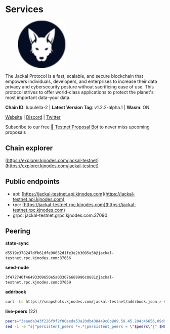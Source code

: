 # Services

<figure><img src="https://raw.githubusercontent.com/kj89/cosmos-images/main/logos/jackal.png" width="150" alt=""><figcaption></figcaption></figure>

The Jackal Protocol is a fast, scalable, and secure blockchain that empowers  individuals, developers, and enterprises to increase their data privacy and  cybersecurity posture without sacrificing ease of use. This protocol strives  to offer world-class applications to protect the planet's most important data–your data.

**Chain ID**: lupulella-2 | **Latest Version Tag**: v1.2.2-alpha.1 | **Wasm**: ON

[Website](https://jackalprotocol.com) | [Discord](https://discord.com/invite/5GKym3p6rj) | [Twitter](https://twitter.com/Jackal_Protocol)



Subscribe to our free [🤖 Testnet Proposal Bot](https://t.me/kjnodes_testnet_proposal_bot) to never miss upcoming proposals


## Chain explorer
[https://explorer.kjnodes.com/jackal-testnet](https://explorer.kjnodes.com/jackal-testnet)

## Public endpoints

* api: [https://jackal-testnet.api.kjnodes.com](https://jackal-testnet.api.kjnodes.com)
* rpc: [https://jackal-testnet.rpc.kjnodes.com](https://jackal-testnet.rpc.kjnodes.com)
* grpc: jackal-testnet.grpc.kjnodes.com:37090

## Peering

**state-sync**

```text
d5519e378247dfb61dfe90652d1fe3e2b3005a5b@jackal-testnet.rpc.kjnodes.com:37656
```

**seed-node**

```text
3f472746f46493309650e5a033076689996c8881@jackal-testnet.rpc.kjnodes.com:37659
```

**addrbook**
```bash
curl -Ls https://snapshots.kjnodes.com/jackal-testnet/addrbook.json > $HOME/.canine/config/addrbook.json
```

**live-peers** (22)
```bash
peers="3aaeda343f226f9f2f00eeda53a20db438449c8c@89.58.45.204:46656,09d9127972ded9e22f9f11833ed7fcfa149cf1fa@65.109.92.240:19126,84af58201840781a0a62449d1dcdb0ad0cf5bdb3@91.223.3.144:26356,d5519e378247dfb61dfe90652d1fe3e2b3005a5b@65.109.68.190:37656,cf3921d374ad226e4b2248626c285302cba5e55e@141.95.33.39:26656,11b91d243d43e761c96cfbf49f2f2bd06cce2df8@65.109.23.114:17556,5c2a752c9b1952dbed075c56c600c3a79b58c395@195.3.220.57:26906,2cdaa56d0778b20be8430069eefeab2138190355@78.46.106.75:37656,9a2c091798681f89b11f8eea370bf9c6284437c5@167.86.115.183:26656,dc84774683298e57a848b59b7c0d1a70477b4fc1@213.239.207.175:48656,344d9c933f936f79f3d62eff5cd0b82775a79dac@162.19.239.230:26656,0394449cab5a29f24dd4f37683d3b7622f27c0fc@65.108.206.118:61156,1b191fb9ef837dec648136097f94925a15dd85ab@213.170.135.20:26516,27238e2f804bf28a14c186a2e0f0ceaae0d2588f@176.9.98.24:30566,fd5b3021fe67406e63c1a3e3e89cb243bc0791c9@65.109.32.174:32656,ec78732a7d5bdc1e27e8d7ac1bffe3881c9fb271@65.108.226.183:17556,a0f726a3dffb45d9cbde0913701bd757fcd7e434@157.90.2.254:36656,4ea723e652f11433734ae2aa6f364ef0510d6636@16.163.74.176:26626,451622fd913f6119a67f67e65f3ab82c3fbea529@78.107.253.133:32656,d3677c7a3f9ef42d5ba213ae84c4c5749f4ee787@44.204.38.21:26656,5eedbfbe64b942f4ab54db3842acf3bfab034c24@161.97.74.88:46656,8a11570dbaa0f4d98ca2ef0ad117e9c1154d81b9@65.108.230.113:19126"
sed -i -e "s|^persistent_peers *=.*|persistent_peers = \"$peers\"|" $HOME/.canine/config/config.toml
```
